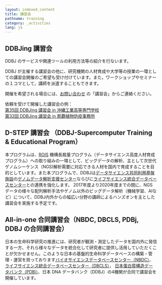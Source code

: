 ```yaml
---
layout: indexed_content
title: 講習会
pathname: training
category: _activities
lang: ja
---
```


## DDBJing 講習会 <a name="ddnjing"></a>

DDBJ のサービスや関連ツールの利用方法等の紹介を行ないます。

DDBJ が主催する講習会の他に、研究機関の人材育成や大学等の授業の一環としての講習会開催のご希望も受け付けています。また，ワークショップやセミナーの１コマとして，講師を派遣することもできます。

開催を希望される場合には、[お問い合わせ](/contact-ddbj.html) の「講習会」からご連絡ください。

依頼を受けて開催した講習会の例：  
[第35回 DDBJing 講習会 in 沖縄工業高等専門学校](/activities/training/2017-10-19.html)  
[第32回 DDBJing 講習会 in 那覇植物防疫事務所](/activities/training/2015-07-29.html)


## D-STEP 講習会 （DDBJ-Supercomputer Training & Educational Program） <a name="d-step"></a>

本プログラムは、[ROIS](https://www.rois.ac.jp/)
機構長裁量プログラム（データサイエンス高度人材育成プログラム）への取り組みの一環として、ビッグデータの解析、主として次世代ゲノムシーケンス（NGS)解析需要に対応できる人材を国内で育成することを目的としています。また本プログラムで、DDBJは[データサイエンス共同利用基盤施設](https://ds.rois.ac.jp/)の[ゲノムデータ解析支援センター](https://genome-info.nig.ac.jp/)ならびに[ライフサイエンス統合データベースセンター](http://dbcls.rois.ac.jp/)との連携を強化します。
2017年度より2020年度までの間に、NGS データの様々な配列解析手法やゲノム以外のビッグデータ解析（機械学習、AIなど）について、DDBJ内外からの幅広い分野の講師によるハンズオンを主とした講習会を実施する予定です。

## All-in-one 合同講習会（NBDC, DBCLS, PDBj, DDBJ の合同講習会） <a name="all-in-one"></a>

日本の生命科学研究の推進には、研究者が観測・測定したデータを国内外に発信する一方、それら様々なデータを統合化して研究者に提供し活用していただくことが欠かせません。このような日本の基盤的生命科学データベースの構築・管理・運営を担っております[バイオサイエンスデータベースセンター（NBDC）](https://biosciencedbc.jp/)、[ライフサイエンス統合データベースセンター（DBCLS）](http://dbcls.rois.ac.jp/)，
[日本蛋白質構造データバンク（PDBj）](https://pdbj.org/)、日本 DNA データバンク（DDBJ）の4機関が合同で講習会を開催しています。


